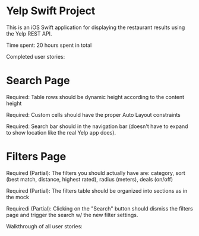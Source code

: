 Yelp Swift Project
==================

This is an iOS Swift application for displaying the restaurant results using the Yelp REST API.

Time spent: 20 hours spent in total

Completed user stories:

Search Page
===========
Required: 
Table rows should be dynamic height according to the content height

Required:
Custom cells should have the proper Auto Layout constraints

Required:
Search bar should in the navigation bar (doesn't have to expand to show location like the real Yelp app does).

Filters Page
============
Required (Partial):
The filters you should actually have are: category, sort (best match, distance, highest rated), radius (meters), deals (on/off)

Required (Partial):
The filters table should be organized into sections as in the mock

Requiredi (Partial):
Clicking on the "Search" button should dismiss the filters page and trigger the search w/ the new filter settings.

Walkthrough of all user stories:
